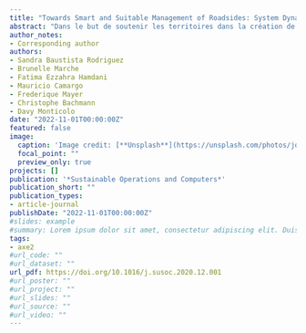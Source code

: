 ```yaml
---
title: "Towards Smart and Suitable Management of Roadsides: System Dynamics in the Era of Industry 4.0"
abstract: "Dans le but de soutenir les territoires dans la création de systèmes plus durables, l'infrastructure routière joue un rôle primordial, non seulement parce que les bords de route représentent une superficie du territoire non négligeable, comprenant leur propre biodiversité, mais aussi parce qu'ils constituent l'interface avec les écosystèmes du territoire. Pour cette raison, les futurs systèmes de gestion des routes devraient inclure toutes les différentes dimensions de la durabilité. Cependant, la gestion durable des bords de route peut être considérée comme un processus complexe et dynamique. Elle nécessite l'accès à des données provenant des communautés, des services d'entretien, des fournisseurs d'équipement d'entretien, ainsi que des bords de route eux-mêmes (physionomie du terrain, composition du sol, biodiversité, composition de la zone à faucher et à élaguer, etc.). Par conséquent, le développement actuel de l'Industrie 4.0 ouvre des opportunités pour capturer, regrouper et analyser les informations nécessaires pour soutenir la prise de décision par les aménageurs du territoire et fournir à divers acteurs du réseau une visibilité complète. Bien que des modèles génériques de prise de décision dans des environnements de big data aient été proposés dans la littérature scientifique, ils échouent à traiter les caractéristiques spécifiques et les besoins en données d'un tel système. Dans ce contexte, cet article propose l'intégration d'un processus basé sur la théorie des systèmes dynamiques et le paradigme de l'Industrie 4.0 pour parvenir à une gestion durable de l'entretien des bords de route. Cela nous permettra d'identifier et de gérer de manière appropriée la quantité de données variable et hétérogène que ce type de système implique. Le modèle proposé soutiendra les décideurs territoriaux dans la prise de mesures durables pour garantir des décisions efficaces à long terme, évaluer la situation actuelle et les opportunités futures, puis contribuer à l'évolution des territoires vers une économie circulaire."
author_notes:
- Corresponding author
authors:
- Sandra Baustista Rodriguez 
- Brunelle Marche 
- Fatima Ezzahra Hamdani 
- Mauricio Camargo 
- Frederique Mayer 
- Christophe Bachmann 
- Davy Monticolo
date: "2022-11-01T00:00:00Z"
featured: false
image:
  caption: 'Image credit: [**Unsplash**](https://unsplash.com/photos/jdD8gXaTZsc)'
  focal_point: ""
  preview_only: true
projects: []
publication: '*Sustainable Operations and Computers*'
publication_short: ""
publication_types:
- article-journal
publishDate: "2022-11-01T00:00:00Z"
#slides: example
#summary: Lorem ipsum dolor sit amet, consectetur adipiscing elit. Duis posuere tellus ac convallis placerat. Proin tincidunt magna sed ex sollicitudin condimentum.
tags:
- axe2
#url_code: ""
#url_dataset: ""
url_pdf: https://doi.org/10.1016/j.susoc.2020.12.001
#url_poster: ""
#url_project: ""
#url_slides: ""
#url_source: ""
#url_video: ""
---
```



